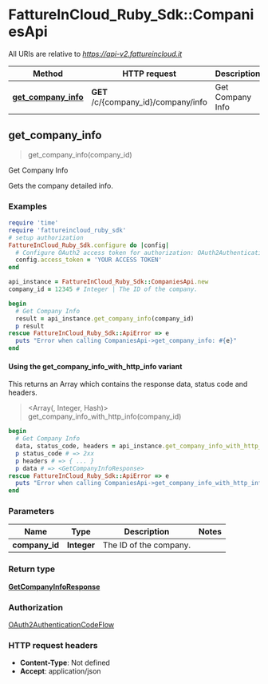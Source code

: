 # FattureInCloud_Ruby_Sdk::CompaniesApi

All URIs are relative to *https://api-v2.fattureincloud.it*

| Method | HTTP request | Description |
| ------ | ------------ | ----------- |
| [**get_company_info**](CompaniesApi.md#get_company_info) | **GET** /c/{company_id}/company/info | Get Company Info |


## get_company_info

> <GetCompanyInfoResponse> get_company_info(company_id)

Get Company Info

Gets the company detailed info.

### Examples

```ruby
require 'time'
require 'fattureincloud_ruby_sdk'
# setup authorization
FattureInCloud_Ruby_Sdk.configure do |config|
  # Configure OAuth2 access token for authorization: OAuth2AuthenticationCodeFlow
  config.access_token = 'YOUR ACCESS TOKEN'
end

api_instance = FattureInCloud_Ruby_Sdk::CompaniesApi.new
company_id = 12345 # Integer | The ID of the company.

begin
  # Get Company Info
  result = api_instance.get_company_info(company_id)
  p result
rescue FattureInCloud_Ruby_Sdk::ApiError => e
  puts "Error when calling CompaniesApi->get_company_info: #{e}"
end
```

#### Using the get_company_info_with_http_info variant

This returns an Array which contains the response data, status code and headers.

> <Array(<GetCompanyInfoResponse>, Integer, Hash)> get_company_info_with_http_info(company_id)

```ruby
begin
  # Get Company Info
  data, status_code, headers = api_instance.get_company_info_with_http_info(company_id)
  p status_code # => 2xx
  p headers # => { ... }
  p data # => <GetCompanyInfoResponse>
rescue FattureInCloud_Ruby_Sdk::ApiError => e
  puts "Error when calling CompaniesApi->get_company_info_with_http_info: #{e}"
end
```

### Parameters

| Name | Type | Description | Notes |
| ---- | ---- | ----------- | ----- |
| **company_id** | **Integer** | The ID of the company. |  |

### Return type

[**GetCompanyInfoResponse**](GetCompanyInfoResponse.md)

### Authorization

[OAuth2AuthenticationCodeFlow](../README.md#OAuth2AuthenticationCodeFlow)

### HTTP request headers

- **Content-Type**: Not defined
- **Accept**: application/json

